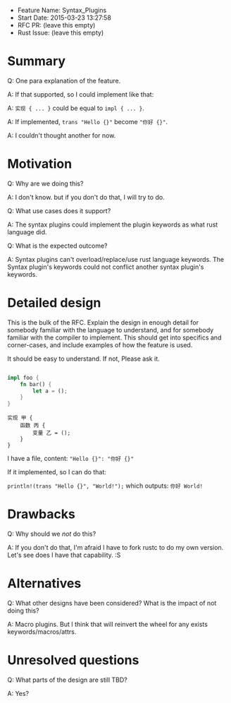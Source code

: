 - Feature Name: Syntax_Plugins
- Start Date: 2015-03-23 13:27:58
- RFC PR: (leave this empty)
- Rust Issue: (leave this empty)

# Summary

Q: One para explanation of the feature.

A: If that supported, so I could implement like that:

A: `实现 { ... }` could be equal to `impl { ... }`.

A: If implemented, `trans "Hello {}"` become `"你好 {}"`.

A: I couldn't thought another for now.

# Motivation

Q: Why are we doing this?

A: I don't know. but if you don't do that, I will try to do.

Q: What use cases does it support?

A: The syntax plugins could implement the plugin keywords as what rust language did.

Q: What is the expected outcome?

A: Syntax plugins can't overload/replace/use rust language keywords.
   The Syntax plugin's keywords could not conflict another syntax plugin's keywords.

# Detailed design

This is the bulk of the RFC. Explain the design in enough detail for somebody familiar
with the language to understand, and for somebody familiar with the compiler to implement.
This should get into specifics and corner-cases, and include examples of how the feature is used.

It should be easy to understand. If not, Please ask it.

```rust

impl foo {
	fn bar() {
		let a = ();
	}
}

```

```
实现 甲 {
	函数 丙 {
		变量 乙 = ();
	}
}
```

I have a file, content: `"Hello {}": "你好 {}"`

If it implemented, so I can do that:

`println!(trans "Hello {}", "World!");` which outputs: `你好 World!`

# Drawbacks

Q: Why should we *not* do this?

A: If you don't do that, I'm afraid I have to fork rustc to do my own version.
   Let's see does I have that capability. :S

# Alternatives

Q: What other designs have been considered? What is the impact of not doing this?

A: Macro plugins. But I think that will reinvert the wheel for any exists keywords/macros/attrs.

# Unresolved questions

Q: What parts of the design are still TBD?

A: Yes?
